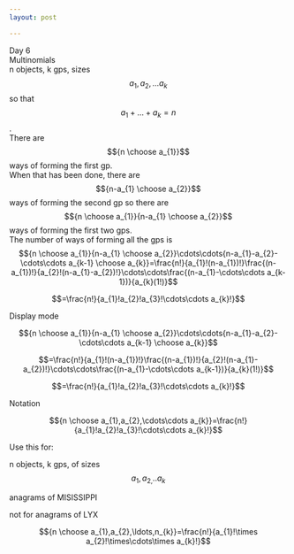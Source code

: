 ```yaml
---
layout: post

---
```

Day 6  
Multinomials  
n objects, k gps, sizes $$a_{1},a_{2},\ldots a_{k}$$so that $$a_{1}+\ldots+a_{k}=n$$.  
There are $${n \choose a_{1}}$$ways of forming the first gp.  
When that has been done, there are $${n-a_{1} \choose a_{2}}$$ ways of forming the second gp so there are $${n \choose a_{1}}{n-a_{1} \choose a_{2}}$$ways of forming the first two gps.  
The number of ways of forming all the gps is  
$${n \choose a_{1}}{n-a_{1} \choose a_{2}}\cdots\cdots{n-a_{1}-a_{2}-\cdots\cdots a_{k-1} \choose a_{k}}=\frac{n!}{a_{1}!(n-a_{1})!}\frac{(n-a_{1})!}{a_{2}!(n-a_{1}-a_{2})!}\cdots\cdots\frac{(n-a_{1}-\cdots\cdots a_{k-1})}{a_{k}(1!)}$$

$$=\frac{n!}{a_{1}!a_{2}!a_{3}!\cdots\cdots a_{k}!}$$

Display mode

$${n \choose a_{1}}{n-a_{1} \choose a_{2}}\cdots\cdots{n-a_{1}-a_{2}-\cdots\cdots a_{k-1} \choose a_{k}}$$

$$=\frac{n!}{a_{1}!(n-a_{1})!}\frac{(n-a_{1})!}{a_{2}!(n-a_{1}-a_{2})!}\cdots\cdots\frac{(n-a_{1}-\cdots\cdots a_{k-1})}{a_{k}(1!)}$$

$$=\frac{n!}{a_{1}!a_{2}!a_{3}!\cdots\cdots a_{k}!}$$

Notation

$${n \choose a_{1},a_{2},\cdots\cdots a_{k}}=\frac{n!}{a_{1}!a_{2}!a_{3}!\cdots\cdots a_{k}!}$$

Use this for:

n objects, k gps, of sizes $$a_{1},a_{2,}..a_{k}$$

anagrams of MISISSIPPI  

not for anagrams of LYX  

$${n \choose a_{1},a_{2},\ldots,n_{k}}=\frac{n!}{a_{1}!\times a_{2}!\times\cdots\times a_{k}!}$$

